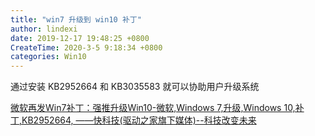 ```yaml
---
title: "win7 升级到 win10 补丁"
author: lindexi
date: 2019-12-17 19:48:25 +0800
CreateTime: 2020-3-5 9:18:34 +0800
categories: Win10
---
```


通过安装 KB2952664 和 KB3035583 就可以协助用户升级系统

<!--more-->


<!-- 发布 -->

[微软再发Win7补丁：强推升级Win10-微软,Windows 7,升级,Windows 10,补丁,KB2952664, ——快科技(驱动之家旗下媒体)--科技改变未来](https://news.mydrivers.com/1/466/466045.htm )

